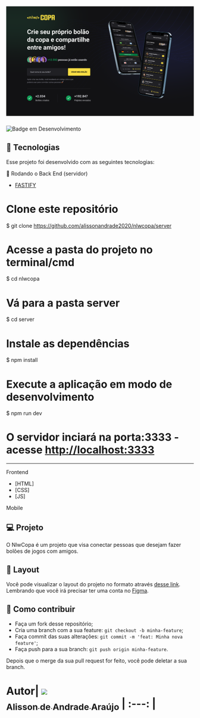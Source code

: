 <h1 align="center">
    <img alt="BolãoCopa" title="#copa" src="https://github.com/alissonandrade2020/nlwcopa/raw/master/server/Web.png" width="1200px" />
</h1>

![Badge em Desenvolvimento](http://img.shields.io/static/v1?label=STATUS&message=EM%20DESENVOLVIMENTO&color=GREEN&style=for-the-badge)



## :rocket: Tecnologias

Esse projeto foi desenvolvido com as seguintes tecnologias:

🎲 Rodando o Back End (servidor)

- [FASTIFY](https://www.fastify.io/docs/latest/Guides/Getting-Started)


# Clone este repositório
$ git clone <https://github.com/alissonandrade2020/nlwcopa/server>

# Acesse a pasta do projeto no terminal/cmd
$ cd nlwcopa

# Vá para a pasta server
$ cd server

# Instale as dependências
$ npm install

# Execute a aplicação em modo de desenvolvimento
$ npm run dev

# O servidor inciará na porta:3333 - acesse <http://localhost:3333> 


-------------------------------------------------------------------

Frontend

- [HTML]
- [CSS]
- [JS]

Mobile



## 💻 Projeto

O NlwCopa é um projeto que visa conectar pessoas que desejam fazer bolões de jogos com amigos.

## 🔖 Layout

Você pode visualizar o layout do projeto no formato através [desse link](https://www.figma.com/file/GXHI2fST5PSNeSWGInYbAN/Bol%C3%A3o-da-Copa-(Community)). Lembrando que você irá precisar ter uma conta no [Figma](http://figma.com/).

## 🤔 Como contribuir

- Faça um fork desse repositório;
- Cria uma branch com a sua feature: `git checkout -b minha-feature`;
- Faça commit das suas alterações: `git commit -m 'feat: Minha nova feature'`;
- Faça push para a sua branch: `git push origin minha-feature`.

Depois que o merge da sua pull request for feito, você pode deletar a sua branch.

# Autor| [<img src="https://avatars.githubusercontent.com/u/39311340?v=4" width=115><br><sub>Alisson de Andrade Araújo</sub>](https://github.com/alissonandrade20220)  | :---: |

